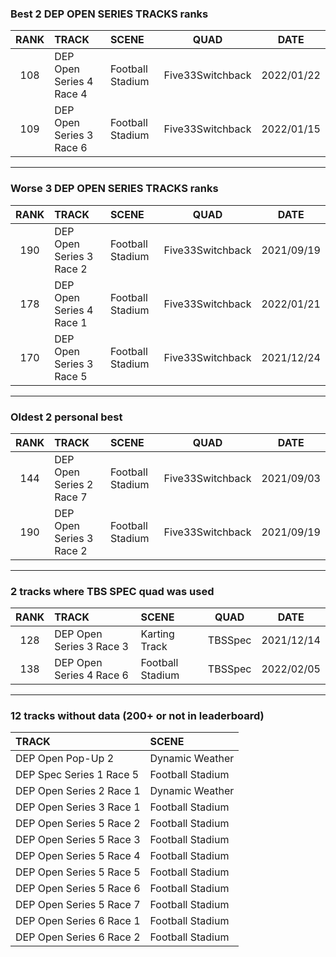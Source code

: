 ### Best 2 DEP OPEN SERIES TRACKS ranks
|RANK|TRACK|SCENE|QUAD|DATE|
|:---:|:---|:---|:---:|:---:|
|108|DEP Open Series 4 Race 4|Football Stadium|Five33Switchback|2022/01/22|
|109|DEP Open Series 3 Race 6|Football Stadium|Five33Switchback|2022/01/15|
---
### Worse 3 DEP OPEN SERIES TRACKS ranks
|RANK|TRACK|SCENE|QUAD|DATE|
|:---:|:---|:---|:---:|:---:|
|190|DEP Open Series 3 Race 2|Football Stadium|Five33Switchback|2021/09/19|
|178|DEP Open Series 4 Race 1|Football Stadium|Five33Switchback|2022/01/21|
|170|DEP Open Series 3 Race 5|Football Stadium|Five33Switchback|2021/12/24|
---
### Oldest 2 personal best
|RANK|TRACK|SCENE|QUAD|DATE|
|:---:|:---|:---|:---:|:---:|
|144|DEP Open Series 2 Race 7|Football Stadium|Five33Switchback|2021/09/03|
|190|DEP Open Series 3 Race 2|Football Stadium|Five33Switchback|2021/09/19|
---
### 2 tracks where TBS SPEC quad was used
|RANK|TRACK|SCENE|QUAD|DATE|
|:---:|:---|:---|:---:|:---:|
|128|DEP Open Series 3 Race 3|Karting Track|TBSSpec|2021/12/14|
|138|DEP Open Series 4 Race 6|Football Stadium|TBSSpec|2022/02/05|
---
### 12 tracks without data (200+ or not in leaderboard)
|TRACK|SCENE|
|:---|:---|
|DEP Open Pop-Up 2|Dynamic Weather|
|DEP Spec Series 1 Race 5|Football Stadium|
|DEP Open Series 2 Race 1|Dynamic Weather|
|DEP Open Series 3 Race 1|Football Stadium|
|DEP Open Series 5 Race 2|Football Stadium|
|DEP Open Series 5 Race 3|Football Stadium|
|DEP Open Series 5 Race 4|Football Stadium|
|DEP Open Series 5 Race 5|Football Stadium|
|DEP Open Series 5 Race 6|Football Stadium|
|DEP Open Series 5 Race 7|Football Stadium|
|DEP Open Series 6 Race 1|Football Stadium|
|DEP Open Series 6 Race 2|Football Stadium|

